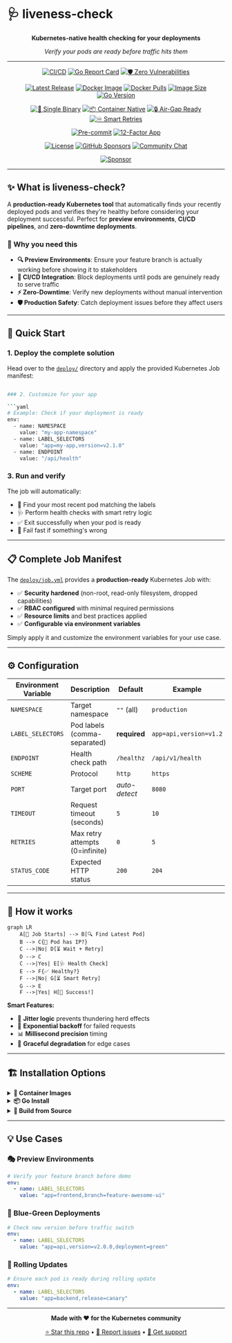 # 🩺 liveness-check

<div align="center">

**Kubernetes-native health checking for your deployments**

_Verify your pods are ready before traffic hits them_

---

<!-- Project Quality & Status -->

[![CI/CD](https://github.com/meysam81/liveness-check/actions/workflows/ci.yml/badge.svg)](https://github.com/meysam81/liveness-check/actions)
[![Go Report Card](https://goreportcard.com/badge/github.com/meysam81/liveness-check)](https://goreportcard.com/report/github.com/meysam81/liveness-check)
[![🛡️ Zero Vulnerabilities](https://img.shields.io/badge/🛡️_Zero_Vulnerabilities-Kubescape_Verified-brightgreen?style=flat-square)](https://github.com/meysam81/liveness-check/actions)

<!-- Distribution & Availability -->

[![Latest Release](https://img.shields.io/github/v/release/meysam81/liveness-check?style=flat-square&logo=github&color=blue)](https://github.com/meysam81/liveness-check/releases/latest)
[![Docker Image](https://img.shields.io/badge/docker-meysam81%2Fliveness--check-blue?style=flat-square&logo=docker)](https://hub.docker.com/r/meysam81/liveness-check)
[![Docker Pulls](https://img.shields.io/docker/pulls/meysam81/liveness-check?style=flat-square&logo=docker)](https://hub.docker.com/r/meysam81/liveness-check)
[![Image Size](https://img.shields.io/docker/image-size/meysam81/liveness-check?style=flat-square&logo=docker)](https://ghcr.io/meysam81/liveness-check)
[![Go Version](https://img.shields.io/github/go-mod/go-version/meysam81/liveness-check?style=flat-square&logo=go)](go.mod)

<!-- Features & Capabilities -->

[![🚀 Single Binary](https://img.shields.io/badge/🚀_Single-Binary-blueviolet?style=flat-square)](https://golang.org/)
[![📦 Container Native](https://img.shields.io/badge/📦_Container-Native-2496ED?style=flat-square&logo=docker)](https://kubernetes.io/)
[![🔒 Air-Gap Ready](https://img.shields.io/badge/🔒_Air--Gap-Compatible-darkred?style=flat-square)](#quick-start)
[![♾️ Smart Retries](https://img.shields.io/badge/♾️_Smart-Retries-teal?style=flat-square)](#how-it-works)

<!-- Code Quality & Tools -->

[![Pre-commit](https://img.shields.io/badge/Quality-pre--commit_hooks-FAB040?style=flat-square&logo=pre-commit)](https://pre-commit.com/)
[![12-Factor App](https://img.shields.io/badge/Architecture-12--Factor_App-blueviolet?style=flat-square)](https://12factor.net/)

<!-- License & Support -->

[![License](https://img.shields.io/badge/License-Apache--2.0-green.svg?style=flat-square)](LICENSE)
[![GitHub Sponsors](https://img.shields.io/github/sponsors/meysam81?style=flat-square&logo=github&color=pink)](https://github.com/sponsors/meysam81)
[![Community Chat](https://img.shields.io/badge/💬_Chat-Zulip-brightgreen?style=flat-square)](https://developer-friendly.zulipchat.com/)

[![Sponsor](https://img.shields.io/badge/💖_Sponsor_on_GitHub-@meysam81-pink?style=for-the-badge)](https://github.com/sponsors/meysam81)

</div>

---

## ✨ What is liveness-check?

A **production-ready Kubernetes tool** that automatically finds your recently deployed pods and verifies they're healthy before considering your deployment successful. Perfect for **preview environments**, **CI/CD pipelines**, and **zero-downtime deployments**.

### 🎯 Why you need this

- **🔍 Preview Environments**: Ensure your feature branch is actually working before showing it to stakeholders
- **🚀 CI/CD Integration**: Block deployments until pods are genuinely ready to serve traffic
- **⚡ Zero-Downtime**: Verify new deployments without manual intervention
- **🛡️ Production Safety**: Catch deployment issues before they affect users

---

## 🚀 Quick Start

### 1. Deploy the complete solution

Head over to the [`deploy/`](./deploy/) directory and apply the provided Kubernetes Job manifest:

````bash

### 2. Customize for your app

```yaml
# Example: Check if your deployment is ready
env:
  - name: NAMESPACE
    value: "my-app-namespace"
  - name: LABEL_SELECTORS
    value: "app=my-app,version=v2.1.0"
  - name: ENDPOINT
    value: "/api/health"
````

### 3. Run and verify

The job will automatically:

- 🔎 Find your most recent pod matching the labels
- 🩺 Perform health checks with smart retry logic
- ✅ Exit successfully when your pod is ready
- 🚨 Fail fast if something's wrong

---

## 📋 Complete Job Manifest

The [`deploy/job.yml`](./deploy/job.yml) provides a **production-ready** Kubernetes Job with:

- ✅ **Security hardened** (non-root, read-only filesystem, dropped capabilities)
- ✅ **RBAC configured** with minimal required permissions
- ✅ **Resource limits** and best practices applied
- ✅ **Configurable via environment variables**

Simply apply it and customize the environment variables for your use case.

---

## ⚙️ Configuration

| Environment Variable | Description                     | Default       | Example                |
| -------------------- | ------------------------------- | ------------- | ---------------------- |
| `NAMESPACE`          | Target namespace                | `""` (all)    | `production`           |
| `LABEL_SELECTORS`    | Pod labels (comma-separated)    | **required**  | `app=api,version=v1.2` |
| `ENDPOINT`           | Health check path               | `/healthz`    | `/api/v1/health`       |
| `SCHEME`             | Protocol                        | `http`        | `https`                |
| `PORT`               | Target port                     | _auto-detect_ | `8080`                 |
| `TIMEOUT`            | Request timeout (seconds)       | `5`           | `10`                   |
| `RETRIES`            | Max retry attempts (0=infinite) | `0`           | `5`                    |
| `STATUS_CODE`        | Expected HTTP status            | `200`         | `204`                  |

---

## 🧠 How it works

```mermaid
graph LR
    A[🚀 Job Starts] --> B[🔍 Find Latest Pod]
    B --> C{📍 Pod has IP?}
    C -->|No| D[⏳ Wait + Retry]
    D --> C
    C -->|Yes| E[🩺 Health Check]
    E --> F{✅ Healthy?}
    F -->|No| G[⏳ Smart Retry]
    G --> E
    F -->|Yes| H[🎉 Success!]
```

**Smart Features:**

- 🎯 **Jitter logic** prevents thundering herd effects
- 🔄 **Exponential backoff** for failed requests
- 📊 **Millisecond precision** timing
- 🎪 **Graceful degradation** for edge cases

---

## 🏗️ Installation Options

<details>
<summary><b>🐳 Container Images</b></summary>

```bash
# GitHub Container Registry (recommended)
docker pull ghcr.io/meysam81/liveness-check:latest

# Docker Hub
docker pull meysam81/liveness-check:latest
```

</details>

<details>
<summary><b>📦 Go Install</b></summary>

```bash
go install github.com/meysam81/liveness-check@latest
```

</details>

<details>
<summary><b>🔧 Build from Source</b></summary>

```bash
git clone https://github.com/meysam81/liveness-check.git
cd liveness-check
go build -o liveness-check
```

</details>

---

## 💡 Use Cases

### 🎭 Preview Environments

```yaml
# Verify your feature branch before demo
env:
  - name: LABEL_SELECTORS
    value: "app=frontend,branch=feature-awesome-ui"
```

### 🚀 Blue-Green Deployments

```yaml
# Check new version before traffic switch
env:
  - name: LABEL_SELECTORS
    value: "app=api,version=v2.0.0,deployment=green"
```

### 🔄 Rolling Updates

```yaml
# Ensure each pod is ready during rolling update
env:
  - name: LABEL_SELECTORS
    value: "app=backend,release=canary"
```

---

<div align="center">

**Made with ❤️ for the Kubernetes community**

[⭐ Star this repo](https://github.com/meysam81/liveness-check) • [🐛 Report issues](https://github.com/meysam81/liveness-check/issues) • [💬 Get support](https://github.com/meysam81/liveness-check/discussions)

</div>
